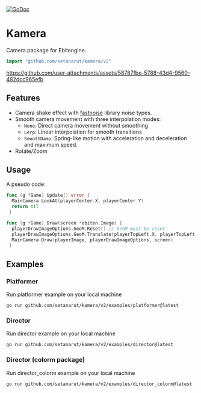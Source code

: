 [![GoDoc](https://godoc.org/github.com/setanarut/kamera?status.svg)](https://pkg.go.dev/github.com/setanarut/kamera/v2)

# Kamera

Camera package for Ebitengine.

```Go
import "github.com/setanarut/kamera/v2"
```

https://github.com/user-attachments/assets/58787fbe-5788-43d4-9560-482dcc965efb

## Features

- Camera shake effect with [fastnoise](https://github.com/setanarut/fastnoise) library noise types.
- Smooth camera movement with three interpolation modes:
  - `None`: Direct camera movement without smoothing
  - `Lerp`: Linear interpolation for smooth transitions
  - `SmoothDamp`: Spring-like motion with acceleration and deceleration and maximum speed.
- Rotate/Zoom

## Usage

A pseudo code:

```Go
func (g *Game) Update() error {
  MainCamera.LookAt(playerCenter.X, playerCenter.Y)
  return nil
 }

func (g *Game) Draw(screen *ebiten.Image) {
  playerDrawImageOptions.GeoM.Reset() // GeoM must be reset
  playerDrawImageOptions.GeoM.Translate(playerTopLeft.X, playerTopLeft.Y) // Move player
  MainCamera.Draw(playerImage, playerDrawImageOptions, screen)
 }
```

## Examples

### Platformer

Run platformer example on your local machine

```console
go run github.com/setanarut/kamera/v2/examples/platformer@latest
```

### Director

Run director example on your local machine

```console
go run github.com/setanarut/kamera/v2/examples/director@latest
```

### Director (colorm package)

Run director_colorm example on your local machine

```console
go run github.com/setanarut/kamera/v2/examples/director_colorm@latest
```
